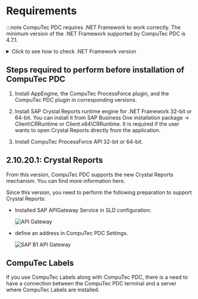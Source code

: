 # Requirements

:::note
CompuTec PDC requires .NET Framework to work correctly. The minimum version of the .NET Framework supported by CompuTec PDC is 4.7.1.
<details>
  <summary>Click to see how to check .NET Framework version</summary>

  1. Type in the following command in Command Prompt from Windows applications:

  ```reg query "HKEY_LOCAL_MACHINE\SOFTWARE\Microsoft\NET Framework Setup\NDP\v4\full" /v version```
  
  ![Prompt](./media/net-version-prompt.png)

  And click enter.
  2. The result will show the .NET Framework version:

  ![Result](./media/net-version-result.png)

  We recommend installing the latest version of .NET Framework – you can do it using the dedicated tool Windows Update or manually downloading the required files from the Microsoft site.

</details>

## Steps required to perform before installation of CompuTec PDC

1. Install AppEngine, the CompuTec ProcessForce plugin, and the CompuTec PDC plugin in corresponding versions.

2. Install SAP Crystal Reports runtime engine for .NET Framework 32-bit or 64-bit. You can install it from SAP Business One installation package -> Client\CRRuntime or Client.x64\CRRuntime. It is required if the user wants to open Crystal Reports directly from the application.

3. Install CompuTec ProcessForce API 32-bit or 64-bit.

## 2.10.20.1: Crystal Reports

From this version, CompuTec PDC supports the new Crystal Reports mechanism. You can find more information here.

Since this version, you need to perform the following preparation to support Crystal Reports:

- Installed SAP APIGateway Service in SLD configuration:

  ![API Gateway](./media/api-gateway.png)

- define an address in CompuTec PDC Settings.

  ![SAP B1 API Gateway](./media/sap-api-gateway.png)

## CompuTec Labels

If you use CompuTec Labels along with CompuTec PDC, there is a need to have a connection between the CompuTec PDC terminal and a server where CompuTec Labels are installed.